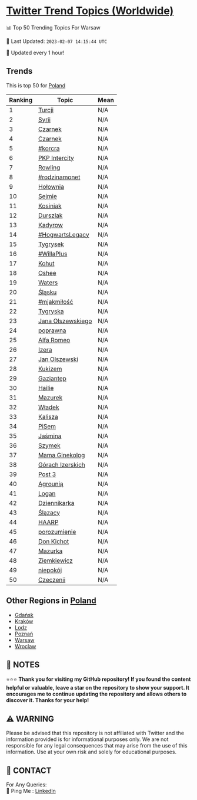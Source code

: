 [Twitter Trend Topics (Worldwide)](https://github.com/ErcinDedeoglu/Twitter-Trend-Topics)
==========


📊 Top 50 Trending Topics For Warsaw

📆 Last Updated: `2023-02-07 14:15:44 UTC`

🔧 Updated every 1 hour!


## Trends

This is top 50 for [Poland](</Poland>)

| Ranking | Topic | Mean |
| ------- | ------------ | ------------ |
| 1 | [Turcji](http://twitter.com/search?q=Turcji) | N/A |
| 2 | [Syrii](http://twitter.com/search?q=Syrii) | N/A |
| 3 | [Czarnek](http://twitter.com/search?q=Czarnek) | N/A |
| 4 | [Czarnek](http://twitter.com/search?q=Czarnek) | N/A |
| 5 | [#korcra](http://twitter.com/search?q=%23korcra) | N/A |
| 6 | [PKP Intercity](http://twitter.com/search?q=PKP+Intercity) | N/A |
| 7 | [Rowling](http://twitter.com/search?q=Rowling) | N/A |
| 8 | [#rodzinamonet](http://twitter.com/search?q=%23rodzinamonet) | N/A |
| 9 | [Hołownia](http://twitter.com/search?q=Ho%c5%82ownia) | N/A |
| 10 | [Sejmie](http://twitter.com/search?q=Sejmie) | N/A |
| 11 | [Kosiniak](http://twitter.com/search?q=Kosiniak) | N/A |
| 12 | [Durszlak](http://twitter.com/search?q=Durszlak) | N/A |
| 13 | [Kadyrow](http://twitter.com/search?q=Kadyrow) | N/A |
| 14 | [#HogwartsLegacy](http://twitter.com/search?q=%23HogwartsLegacy) | N/A |
| 15 | [Tygrysek](http://twitter.com/search?q=Tygrysek) | N/A |
| 16 | [#WillaPlus](http://twitter.com/search?q=%23WillaPlus) | N/A |
| 17 | [Kohut](http://twitter.com/search?q=Kohut) | N/A |
| 18 | [Oshee](http://twitter.com/search?q=Oshee) | N/A |
| 19 | [Waters](http://twitter.com/search?q=Waters) | N/A |
| 20 | [Śląsku](http://twitter.com/search?q=%c5%9al%c4%85sku) | N/A |
| 21 | [#mjakmiłość](http://twitter.com/search?q=%23mjakmi%c5%82o%c5%9b%c4%87) | N/A |
| 22 | [Tygryska](http://twitter.com/search?q=Tygryska) | N/A |
| 23 | [Jana Olszewskiego](http://twitter.com/search?q=Jana+Olszewskiego) | N/A |
| 24 | [poprawna](http://twitter.com/search?q=poprawna) | N/A |
| 25 | [Alfa Romeo](http://twitter.com/search?q=Alfa+Romeo) | N/A |
| 26 | [Izera](http://twitter.com/search?q=Izera) | N/A |
| 27 | [Jan Olszewski](http://twitter.com/search?q=Jan+Olszewski) | N/A |
| 28 | [Kukizem](http://twitter.com/search?q=Kukizem) | N/A |
| 29 | [Gaziantep](http://twitter.com/search?q=Gaziantep) | N/A |
| 30 | [Hailie](http://twitter.com/search?q=Hailie) | N/A |
| 31 | [Mazurek](http://twitter.com/search?q=Mazurek) | N/A |
| 32 | [Władek](http://twitter.com/search?q=W%c5%82adek) | N/A |
| 33 | [Kalisza](http://twitter.com/search?q=Kalisza) | N/A |
| 34 | [PiSem](http://twitter.com/search?q=PiSem) | N/A |
| 35 | [Jaśmina](http://twitter.com/search?q=Ja%c5%9bmina) | N/A |
| 36 | [Szymek](http://twitter.com/search?q=Szymek) | N/A |
| 37 | [Mama Ginekolog](http://twitter.com/search?q=Mama+Ginekolog) | N/A |
| 38 | [Górach Izerskich](http://twitter.com/search?q=G%c3%b3rach+Izerskich) | N/A |
| 39 | [Post 3](http://twitter.com/search?q=Post+3) | N/A |
| 40 | [Agrounią](http://twitter.com/search?q=Agrouni%c4%85) | N/A |
| 41 | [Logan](http://twitter.com/search?q=Logan) | N/A |
| 42 | [Dziennikarka](http://twitter.com/search?q=Dziennikarka) | N/A |
| 43 | [Ślązacy](http://twitter.com/search?q=%c5%9al%c4%85zacy) | N/A |
| 44 | [HAARP](http://twitter.com/search?q=HAARP) | N/A |
| 45 | [porozumienie](http://twitter.com/search?q=porozumienie) | N/A |
| 46 | [Don Kichot](http://twitter.com/search?q=Don+Kichot) | N/A |
| 47 | [Mazurka](http://twitter.com/search?q=Mazurka) | N/A |
| 48 | [Ziemkiewicz](http://twitter.com/search?q=Ziemkiewicz) | N/A |
| 49 | [niepokój](http://twitter.com/search?q=niepok%c3%b3j) | N/A |
| 50 | [Czeczenii](http://twitter.com/search?q=Czeczenii) | N/A |



## Other Regions in [Poland](</Poland>)

* [Gdańsk](</Poland/Gdańsk.md>)
* [Kraków](</Poland/Kraków.md>)
* [Lodz](</Poland/Lodz.md>)
* [Poznań](</Poland/Poznań.md>)
* [Warsaw](</Poland/Warsaw.md>)
* [Wroclaw](</Poland/Wroclaw.md>)



## 📝 NOTES

⭐⭐⭐ **Thank you for visiting my GitHub repository! If you found the content helpful or valuable, leave a star on the repository to show your support. It encourages me to continue updating the repository and allows others to discover it. Thanks for your help!**


## ⚠️ WARNING

Please be advised that this repository is not affiliated with Twitter and the information provided is for informational purposes only. We are not responsible for any legal consequences that may arise from the use of this information. Use at your own risk and solely for educational purposes.


## 📨 CONTACT

 For Any Queries:  
            🏓 Ping Me : [LinkedIn](https://www.linkedin.com/in/ercindedeoglu/)
